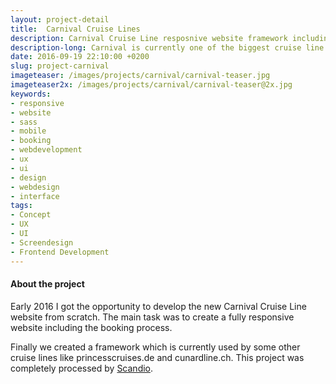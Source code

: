 ```yaml
---
layout: project-detail
title:  Carnival Cruise Lines
description: Carnival Cruise Line resposnive website framework including the booking process
description-long: Carnival is currently one of the biggest cruise line companies in the world. The project contains the new responsive websites including the booking process. Based on 7 languages.
date: 2016-09-19 22:10:00 +0200
slug: project-carnival
imageteaser: /images/projects/carnival/carnival-teaser.jpg
imageteaser2x: /images/projects/carnival/carnival-teaser@2x.jpg
keywords:
- responsive
- website
- sass
- mobile
- booking
- webdevelopment
- ux
- ui
- design
- webdesign
- interface
tags:
- Concept
- UX
- UI
- Screendesign
- Frontend Development
---
```



<div class="content-smartphones"></div>

<article class="article-project">
    <h4>About the project</h4>
    <p>
        Early 2016 I got the opportunity to develop the new Carnival Cruise Line website from scratch. The main task was to create a fully responsive website including the booking process.
    </p>
    <p>
        Finally we created a framework which is currently used by some other cruise lines like princesscruises.de and cunardline.ch. This project was completely processed by <a href="http://www.scandio.de" targe="_blank">Scandio</a>.
    </p>
</article>